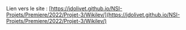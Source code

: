 Lien vers le site : 
[https://jdolivet.github.io/NSI-Projets/Premiere/2022/Projet-3/Wikilev/](https://jdolivet.github.io/NSI-Projets/Premiere/2022/Projet-3/Wikilev/)
